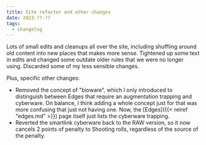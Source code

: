 ```yaml
---
title: Site refactor and other changes
date: 2023-??-??
tags:
  - changelog
---
```


Lots of small edits and cleanups all over the site, including shuffling around old content into new places that makes more sense. Tightened up some text in edits and changed some outdate older rules that we were no longer using. Discarded some of my less sensible changes.

Plus, specific other changes:

* Removed the concept of "bioware", which I only introduced to distinguish between Edges that require an augmentation trapping and cyberware. On balance, I think adding a whole concept just for that was more confusing that just not having one. Now, the [Edges]({{< relref "edges.md" >}}) page itself just lists the cyberware trapping.
* Reverted the smartlink cyberware back to the RAW version, so it now cancels 2 points of penalty to Shooting rolls, regardless of the source of the penalty.

<!--more-->